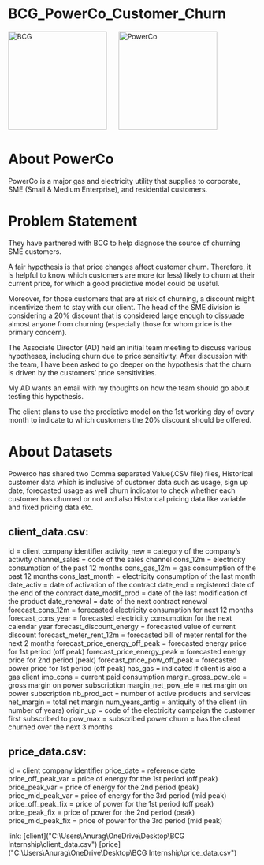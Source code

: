 # BCG_PowerCo_Customer_Churn

<p>
  <img src="https://upload.wikimedia.org/wikipedia/commons/thumb/e/e8/BCG_Corporate_Logo.svg/800px-BCG_Corporate_Logo.svg.png" alt="BCG" width="200" style="margin-right: 20px;" />
  <img src="https://batteryindustry.tech/wp-content/uploads/2024/07/B2024CW00065_web_1600.png" alt="PowerCo" width="200" />
</p>

# About PowerCo
PowerCo is a major gas and electricity utility that supplies to corporate, SME (Small & Medium Enterprise), and residential customers.

# Problem Statement
They have partnered with BCG to help diagnose the source of churning SME customers.

A fair hypothesis is that price changes affect customer churn. Therefore, it is helpful to know which customers are more (or less) likely to churn at their current price, for which a good predictive model could be useful.

Moreover, for those customers that are at risk of churning, a discount might incentivize them to stay with our client. The head of the SME division is considering a 20% discount that is considered large enough to dissuade almost anyone from churning (especially those for whom price is the primary concern).

The Associate Director (AD) held an initial team meeting to discuss various hypotheses, including churn due to price sensitivity. After discussion with the team, I have been asked to go deeper on the hypothesis that the churn is driven by the customers’ price sensitivities.

My AD wants an email with my thoughts on how the team should go about testing this hypothesis.

The client plans to use the predictive model on the 1st working day of every month to indicate to which customers the 20% discount should be offered.

# About Datasets

Powerco has shared two Comma separated Value(.CSV file) files, Historical customer data which is inclusive of customer data such as usage, sign up date, forecasted usage as well churn indicator to check whether each customer has churned or not and also Historical pricing data like variable and fixed pricing data etc.

## client_data.csv:
id = client company identifier
activity_new = category of the company’s activity
channel_sales = code of the sales channel
cons_12m = electricity consumption of the past 12 months
cons_gas_12m = gas consumption of the past 12 months
cons_last_month = electricity consumption of the last month
date_activ = date of activation of the contract
date_end = registered date of the end of the contract
date_modif_prod = date of the last modification of the product
date_renewal = date of the next contract renewal
forecast_cons_12m = forecasted electricity consumption for next 12 months
forecast_cons_year = forecasted electricity consumption for the next calendar year
forecast_discount_energy = forecasted value of current discount
forecast_meter_rent_12m = forecasted bill of meter rental for the next 2 months
forecast_price_energy_off_peak = forecasted energy price for 1st period (off peak)
forecast_price_energy_peak = forecasted energy price for 2nd period (peak)
forecast_price_pow_off_peak = forecasted power price for 1st period (off peak)
has_gas = indicated if client is also a gas client
imp_cons = current paid consumption
margin_gross_pow_ele = gross margin on power subscription
margin_net_pow_ele = net margin on power subscription
nb_prod_act = number of active products and services
net_margin = total net margin
num_years_antig = antiquity of the client (in number of years)
origin_up = code of the electricity campaign the customer first subscribed to
pow_max = subscribed power
churn = has the client churned over the next 3 months

## price_data.csv:
id = client company identifier
price_date = reference date
price_off_peak_var = price of energy for the 1st period (off peak)
price_peak_var = price of energy for the 2nd period (peak)
price_mid_peak_var = price of energy for the 3rd period (mid peak)
price_off_peak_fix = price of power for the 1st period (off peak)
price_peak_fix = price of power for the 2nd period (peak)
price_mid_peak_fix = price of power for the 3rd period (mid peak)

link: 
[client]("C:\Users\Anurag\OneDrive\Desktop\BCG Internship\client_data.csv")
[price]("C:\Users\Anurag\OneDrive\Desktop\BCG Internship\price_data.csv")
